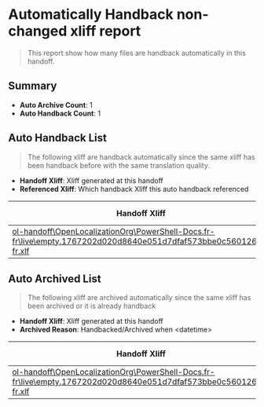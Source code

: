 # Automatically Handback non-changed xliff report
> This report show how many files are handback automatically in this handoff.

## Summary
* **Auto Archive Count**: 1
* **Auto Handback Count**: 1

## Auto Handback List
> The following xliff are handback automatically since the same xliff has been handback before with the same translation quality.

* **Handoff Xliff**: Xliff generated at this handoff
* **Referenced Xliff**: Which handback Xliff this auto handback referenced

| Handoff Xliff | Referenced Xliff | 
| --- | --- | 
| [ol-handoff\OpenLocalizationOrg\PowerShell-Docs.fr-fr\live\empty.1767202d020d8640e051d7dfaf573bbe0c560126.fr-fr.xlf](https://github.com/OpenLocalizationOrg/PowerShell-Docs.handoff/blob/ec1f75eb7a2d964ffa10114ea7b46ef8ce9b942c/ol-handoff/OpenLocalizationOrg/PowerShell-Docs.fr-fr/live/empty.1767202d020d8640e051d7dfaf573bbe0c560126.fr-fr.xlf) | **Empty Handoff File** | 

## Auto Archived List
> The following xliff are archived automatically since the same xliff has been archived or it is already handback

* **Handoff Xliff**: Xliff generated at this handoff
* **Archived Reason**: Handbacked/Archived when &lt;datetime&gt;

| Handoff Xliff | Archived Reason | 
| --- | --- | 
| [ol-handoff\OpenLocalizationOrg\PowerShell-Docs.fr-fr\live\empty.1767202d020d8640e051d7dfaf573bbe0c560126.fr-fr.xlf](https://github.com/OpenLocalizationOrg/PowerShell-Docs.handoff/blob/ec1f75eb7a2d964ffa10114ea7b46ef8ce9b942c/ol-handoff/OpenLocalizationOrg/PowerShell-Docs.fr-fr/live/empty.1767202d020d8640e051d7dfaf573bbe0c560126.fr-fr.xlf) | Handbacked | 

